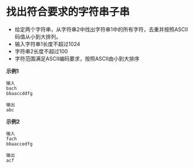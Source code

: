 # 找出符合要求的字符串子串

- 给定两个字符串，从字符串2中找出字符串1中的所有字符，去重并按照ASCII码值从小到大排列。
- 输入字符串1长度不超过1024
- 字符串2长度不超过100
- 字符范围满足ASCII编码要求，按照ASCII由小到大排序

**示例1**

```
输入
bach
bbaaccddfg

输出
abc
```

**示例2**

```
输入
fach
bbaaccedfg

输出
acf
```



  